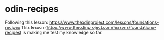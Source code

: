 # odin-recipes
Following this lesson: https://www.theodinproject.com/lessons/foundations-recipes
This lesson (https://www.theodinproject.com/lessons/foundations-recipes) is making me test my knowledge so far. 